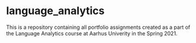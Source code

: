 # language_analytics
This is a repository containing all portfolio assignments created as a part of the Language Analytics course at Aarhus Univerity in the Spring 2021. 
